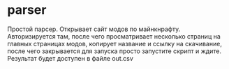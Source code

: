 # parser

Простой парсер. Открывает сайт модов по майнкнрафту. Авторизируется там, после чего просматривает несколько страниц на главных страницах модов, копирует название и ссылку на скачивание, после чего закрывается
для запуска просто запустите скрипт и ждите. Результат будет доступен в файле out.csv
